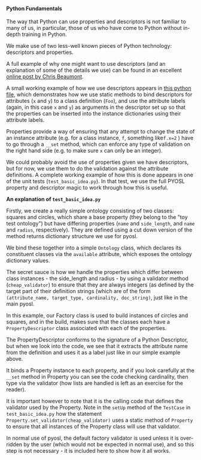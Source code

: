 #### Python Fundamentals

The way that Python can use properties and descriptors is not familiar to many of us, in particular,
those of us who have come to Python without in-depth training in Python.

We make use of two less-well known pieces of Python technology: descriptors and properties.  

A full
example of why one might want to use descriptors (and an explanation of some of the details we use)
can be found in an excellent 
[online post by Chris Beaumont](https://nbviewer.jupyter.org/urls/gist.github.com/ChrisBeaumont/5758381/raw/descriptor_writeup.ipynb).


A small working example of how we use descriptors appears in [this python file](python_underpinning.py),
which demonstrates how we use static methods to bind descriptors for attributes (`x` and `y`) to a 
class definition (`Foo`), and use the attribute labels (again, in this case `x` and `y`) as arguments
in the descriptor set up so that the properties can be inserted into the instance dictionaries using
their attribute labels.

Properties provide a way of ensuring that any attempt to change the state of an instance attribute 
(e.g. for a class instance, `f`, something like`f.x=2` ) have to go 
through a `__set` method, which can enforce any type of validation on the right hand side (e.g. to
make sure `x` can only be an integer).


We could probably avoid the use of properties given we have descriptors, but for now, we use them to
do the validation against the attribute definitions. A complete working example of how this is done
appears in one of the unit tests (`test_basic_idea.py`). In that test, we use the full PYOSL
property and descriptor magic to work through how this is useful.

__An explanation of `test_basic_idea.py`__

Firstly, we create a really simple ontology consisting of two classes: squares and circles, which share a base property (they belong to the "toy test ontology") but have differing
properties (`name` and `side_length`, and `name` and `radius`, respectively). They are defined using a cut down version
of the method returns dictionary structure we use for pyosl.

We bind these together into a simple `Ontology` class, which 
declares its constituent classes via the `available` attribute, which exposes the ontology dictionary values.

The secret sauce is how we handle the properties which differ between class instances - the side_length and radius - by using a validator method (`cheap_validator`) to ensure that they are always integers (as defined  by the target part of their definition strings (which are of the form `(attribute_name, target_type, cardinality, doc_string)`, just like in the main pyosl.

In this example, our Factory class is used to build instances
of circles and squares, and in the build, makes sure
that the classes each have a `PropertyDescriptor` class associated with each of the properties.

The PropertyDescriptor conforms to the signature of a Python Descriptor, but when we look into the code, we see that it extracts the attribute name from the definition and uses it
as a label just like in our simple example above.

It binds a Property instance to each property, and if you look carefully at the `__set` method in Property you can see the code checking cardinality, then type via the validator (how lists are handled is left as an exercise for the reader).

It is important however to note that it is the calling code that defines the validator used by the Property. Note in the `setUp` method of the `TestCase` in `test_basic_idea.py` how the statement `Property.set_validator(cheap_validator)` uses a static method of `Property` to ensure that all instances of the Property class will use that validator.

In normal use of pyosl, the default factory validator is used unless it is over-ridden by the user (which would not be expected in normal use), and so this step is not necessary - it is included here to show how it all works.



